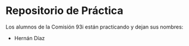 # Repositorio de Práctica

Los alumnos de la Comisión 93i están practicando y dejan sus nombres:

- Hernán Díaz 